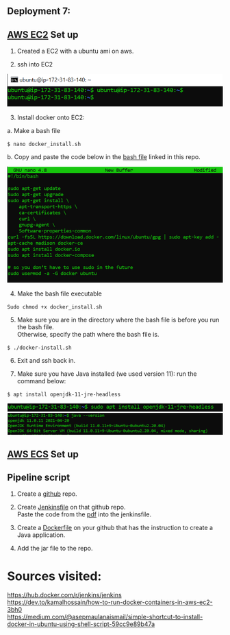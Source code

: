 ## Deployment 7: 

## [AWS EC2](https://aws.amazon.com/ec2/?ec2-whats-new.sort-by=item.additionalFields.postDateTime&ec2-whats-new.sort-order=desc) Set up

1. Created a EC2 with a ubuntu ami on aws. 

2. ssh into EC2

![](images/Deploy7-1.PNG)

3. Install docker onto EC2:

  a. Make a bash file
 ```
 $ nano docker_install.sh 
```

  b. Copy and paste the code below in the [bash file](https://github.com/ibrahima1289/deploy7/blob/main/docker_install.sh) linked in this repo.
  
  ![](images/Deploy7-2.PNG)

4. Make the bash file executable
  ```
  Sudo chmod +x docker_install.sh
  ```
5. Make sure you are in the directory where the bash file is before you run the bash file.<br>
  Otherwise, specify the path where the bash file is.
  
  ```
  $ ./docker-install.sh
  ```

6. Exit and ssh back in.

7. Make sure you have Java installed (we used version 11): run the command below:
```
$ apt install openjdk-11-jre-headless
```

 ![](images/Deploy7-3.PNG)
 ![](images/Deploy7-4.PNG)
 

## [AWS ECS](https://aws.amazon.com/ecs/) Set up


## Pipeline script

1. Create a [github](https://docs.github.com/en/get-started/quickstart/create-a-repo) repo.

2. Create [Jenkinsfile](https://github.com/ibrahima1289/deploy7/blob/main/Jenkinsfile) on that github repo.<br>
Paste the code from the [pdf](https://github.com/ibrahima1289/DEPLOY07_ECS/blob/main/Deployment%237%20(1).pdf) into the jenkinsfile.

3. Create a [Dockerfile](https://github.com/ibrahima1289/deploy7/blob/main/Dockerfile) on your github that has the instruction to create a Java application.

4. Add the jar file to the repo.




# Sources visited:

https://hub.docker.com/r/jenkins/jenkins<br>
https://dev.to/kamalhossain/how-to-run-docker-containers-in-aws-ec2-3bh0<br>
https://medium.com/@asepmaulanaismail/simple-shortcut-to-install-docker-in-ubuntu-using-shell-script-59cc9e89b47a<br>

